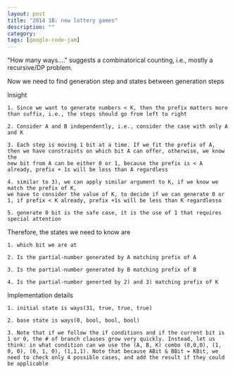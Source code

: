 ```yaml
---
layout: post
title: "2014 1B: new lottery games"
description: ""
category: 
tags: [google-code-jam]
---
```


"How many ways...." suggests a combinatorical counting, i.e., mostly a recursive/DP problem.

Now we need to find generation step and states between generation steps

Insight

```
1. Since we want to generate numbers < K, then the prefix matters more than suffix, i.e., the steps should go from left to right

2. Consider A and B independently, i.e., consider the case with only A and K

3. Each step is moving 1 bit at a time. If we fit the prefix of A, then we have constraints on which bit A can offer, otherwise, we know the
new bit from A can be either 0 or 1, because the prefix is < A already, prefix + 1s will be less than A regardless

4. similar to 3), we can apply similar argument to K, if we know we match the prefix of K,
we have to consider the value of K, to decide if we can generate 0 or 1, if prefix < K already, prefix +1s will be less than K regardlesso

5. generate 0 bit is the safe case, it is the use of 1 that requires special attention
```

Therefore, the states we need to know are
```
1. which bit we are at

2. Is the partial-number generated by A matching prefix of A

3. Is the partial-number generated by B matching prefix of B

4. Is the partial-number generted by 2) and 3) matching prefix of K
```

Implementation details

```
1. initial state is ways(31, true, true, true)

2. base state is ways(0, bool, bool, bool)

3. Note that if we follow the if conditions and if the current bit is 1 or 0, the # of branch clauses grow very quickly. Instead, let us
think: in what condition can we use the (A, B, K) combo (0,0,0), (1, 0, 0), (0, 1, 0), (1,1,1). Note that because ABit & BBit = KBit, we
need to check only 4 possible cases, and add the result if they could be applicable

```
